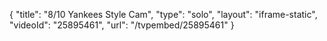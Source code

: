 {
    "title": "8\/10 Yankees Style Cam",
    "type": "solo",
    "layout": "iframe-static",
    "videoId": "25895461",
    "url": "\/tvpembed\/25895461"
}